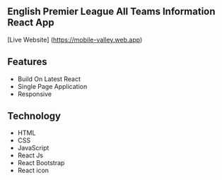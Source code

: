 ## English Premier League All Teams Information React App
[Live Website] (https://mobile-valley.web.app)


## Features
* Build On Latest React
* Single Page Application
* Responsive

## Technology
* HTML
* CSS
* JavaScript
* React Js
* React Bootstrap
* React icon

